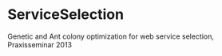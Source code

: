 ServiceSelection
================

Genetic and Ant colony optimization for web service selection, Praxisseminar 2013
